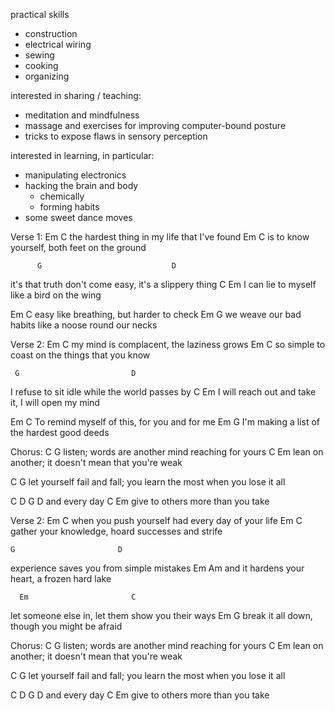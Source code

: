 practical skills
  - construction
  - electrical wiring
  - sewing
  - cooking
  - organizing

interested in sharing / teaching:
  - meditation and mindfulness
  - massage and exercises for improving computer-bound posture
  - tricks to expose flaws in sensory perception 

interested in learning, in particular:
  - manipulating electronics 
  - hacking the brain and body
    * chemically
    * forming habits
  - some sweet dance moves



Verse 1:
Em                      C
the hardest thing in my life that I've found
Em                   C
is to know yourself, both feet on the ground

          G                             D
it's that truth don't come easy, it's a slippery thing
      C                    Em
I can lie to myself like a bird on the wing

Em                   C
easy like breathing, but harder to check
Em                             G
we weave our bad habits like a noose round our necks


Verse 2:
Em                     C
my mind is complacent, the laziness grows
Em                        C
so simple to coast on the things that you know

     G                         D
I refuse to sit idle while the world passes by
       C                             Em
I will reach out and take it, I will open my mind

Em                         C
To remind myself of this, for you and for me
Em                          G
I'm making a list of the hardest good deeds


Chorus:
C                   G
listen; words are another mind reaching for yours
C                       Em
lean on another; it doesn't mean that you're weak

C             G
let yourself fail and fall; you learn the most when you lose it all


C   D     G  D
and every day
C              Em
give to others more than you take


Verse 2:
Em                               C
when you push yourself had every day of your life
Em                              C
gather your knowledge, hoard successes and strife

    G                       D
experience saves you from simple mistakes
        Em                         Am
and it hardens your heart, a frozen hard lake

      Em                       C
let someone else in, let them show you their ways
      Em                       G
break it all down, though you might be afraid


Chorus:
C                   G
listen; words are another mind reaching for yours
C                       Em
lean on another; it doesn't mean that you're weak

C             G
let yourself fail and fall; you learn the most when you lose it all


C   D     G  D
and every day
C              Em
give to others more than you take


